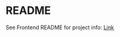 # README

See Frontend README for project info: [Link](https://github.com/flow1981/alookbeyond_frontend/blob/master/README.md)

